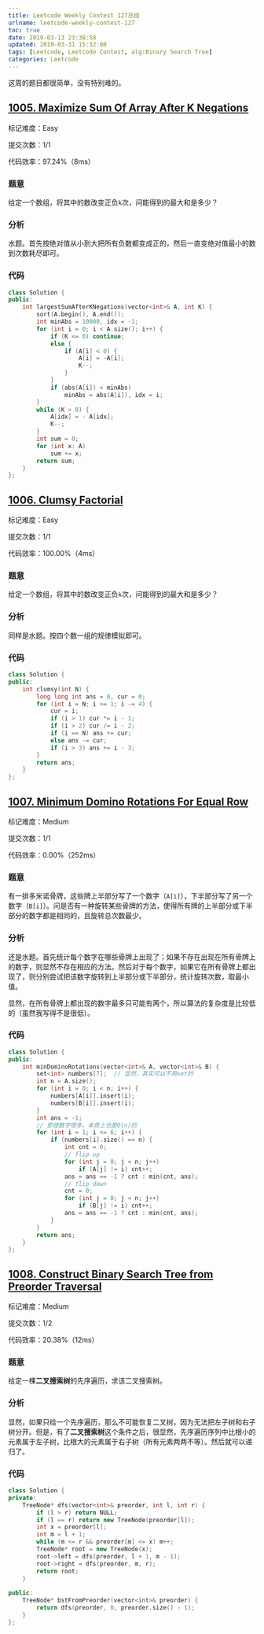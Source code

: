 ```yaml
---
title: Leetcode Weekly Contest 127总结
urlname: leetcode-weekly-contest-127
toc: true
date: 2019-03-13 23:38:58
updated: 2019-03-31 15:32:00
tags: [Leetcode, Leetcode Contest, alg:Binary Search Tree]
categories: Leetcode
---
```


这周的题目都很简单，没有特别难的。

<!--more-->

## [1005. Maximize Sum Of Array After K Negations](https://leetcode.com/problems/maximize-sum-of-array-after-k-negations/description/)

标记难度：Easy

提交次数：1/1

代码效率：97.24%（8ms）

### 题意

给定一个数组，将其中的数改变正负`k`次，问能得到的最大和是多少？

### 分析

水题。首先按绝对值从小到大把所有负数都变成正的，然后一直变绝对值最小的数到次数耗尽即可。

### 代码

```cpp
class Solution {
public:
    int largestSumAfterKNegations(vector<int>& A, int K) {
        sort(A.begin(), A.end());
        int minAbs = 10000, idx = -1;
        for (int i = 0; i < A.size(); i++) {
            if (K <= 0) continue;
            else {
                if (A[i] < 0) {
                    A[i] = -A[i];
                    K--;
                }
            }
            if (abs(A[i]) < minAbs)
                minAbs = abs(A[i]), idx = i;
        }
        while (K > 0) {
            A[idx] = - A[idx];
            K--;
        }
        int sum = 0;
        for (int x: A)
            sum += x;
        return sum;
    }
};
```

## [1006. Clumsy Factorial](https://leetcode.com/problems/clumsy-factorial/description/)

标记难度：Easy

提交次数：1/1

代码效率：100.00%（4ms）

### 题意

给定一个数组，将其中的数改变正负`k`次，问能得到的最大和是多少？

### 分析

同样是水题。按四个数一组的规律模拟即可。

### 代码

```cpp
class Solution {
public:
    int clumsy(int N) {
        long long int ans = 0, cur = 0;
        for (int i = N; i >= 1; i -= 4) {
            cur = i;
            if (i > 1) cur *= i - 1;
            if (i > 2) cur /= i - 2;
            if (i == N) ans += cur;
            else ans -= cur;
            if (i > 3) ans += i - 3;
        }
        return ans;
    }
};
```

## [1007. Minimum Domino Rotations For Equal Row](https://leetcode.com/problems/minimum-domino-rotations-for-equal-row/description/)

标记难度：Medium

提交次数：1/1

代码效率：0.00%（252ms）

### 题意

有一排多米诺骨牌，这些牌上半部分写了一个数字（`A[i]`），下半部分写了另一个数字（`B[i]`）。问是否有一种旋转某些骨牌的方法，使得所有牌的上半部分或下半部分的数字都是相同的，且旋转总次数最少。

### 分析

还是水题。首先统计每个数字在哪些骨牌上出现了；如果不存在出现在所有骨牌上的数字，则显然不存在相应的方法。然后对于每个数字，如果它在所有骨牌上都出现了，则分别尝试把该数字旋转到上半部分或下半部分，统计旋转次数，取最小值。

显然，在所有骨牌上都出现的数字最多只可能有两个，所以算法的复杂度是比较低的（虽然我写得不是很低）。

### 代码

```cpp
class Solution {
public:
    int minDominoRotations(vector<int>& A, vector<int>& B) {
        set<int> numbers[7];  // 显然，其实可以不用set的
        int n = A.size();
        for (int i = 0; i < n; i++) {
            numbers[A[i]].insert(i);
            numbers[B[i]].insert(i);
        }
        int ans = -1;
        // 即使数字很多，本质上也是O(n)的
        for (int i = 1; i <= 6; i++) {
            if (numbers[i].size() == n) {
                int cnt = 0;
                // flip up
                for (int j = 0; j < n; j++)
                    if (A[j] != i) cnt++;
                ans = ans == -1 ? cnt : min(cnt, ans);
                // flip down
                cnt = 0;
                for (int j = 0; j < n; j++)
                    if (B[j] != i) cnt++;
                ans = ans == -1 ? cnt : min(cnt, ans);
            }
        }
        return ans;
    }
};
```

## [1008. Construct Binary Search Tree from Preorder Traversal](https://leetcode.com/problems/construct-binary-search-tree-from-preorder-traversal/description/)

标记难度：Medium

提交次数：1/2

代码效率：20.38%（12ms）

### 题意

给定一棵**二叉搜索树**的先序遍历，求该二叉搜索树。

### 分析

显然，如果只给一个先序遍历，那么不可能恢复二叉树，因为无法把左子树和右子树分开。但是，有了**二叉搜索树**这个条件之后，很显然，先序遍历序列中比根小的元素属于左子树，比根大的元素属于右子树（所有元素两两不等）。然后就可以递归了。

### 代码

```cpp
class Solution {
private:
    TreeNode* dfs(vector<int>& preorder, int l, int r) {
        if (l > r) return NULL;
        if (l == r) return new TreeNode(preorder[l]);
        int x = preorder[l];
        int m = l + 1;
        while (m <= r && preorder[m] <= x) m++;
        TreeNode* root = new TreeNode(x);
        root->left = dfs(preorder, l + 1, m - 1);
        root->right = dfs(preorder, m, r);
        return root;
    }
    
public:
    TreeNode* bstFromPreorder(vector<int>& preorder) {
        return dfs(preorder, 0, preorder.size() - 1);
    }
};
```

